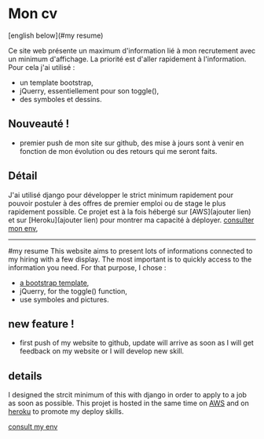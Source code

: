 # Mon cv
[english below](#my resume)

Ce site web présente un maximum d'information lié à mon recrutement avec un minimum d'affichage. La priorité est d'aller rapidement à l'information. Pour cela j'ai utilisé : 
  - un template bootstrap, 
  - jQuerry, essentiellement pour son toggle(),
  - des symboles et dessins.

## Nouveauté !

  - premier push de mon site sur github, des mise à jours sont à venir en fonction de mon évolution ou des retours qui me seront faits.


## Détail

J'ai utilisé django pour développer le strict minimum rapidement pour pouvoir postuler à des offres de premier emploi ou de stage le plus rapidement possible. Ce projet est à la fois hébergé sur [AWS](ajouter lien) et sur [Heroku](ajouter lien) pour montrer ma capacité à déployer. 
[consulter mon env](https://github.com/blingstand/cv/requirement), 

--------
#my resume
This website aims to present lots of informations connected to my hiring with a few display. The most important is to quickly access to the information you need. For that purpose, I chose : 
  - [a bootstrap template](https://startbootstrap.com/themes/resume/), 
  - jQuerry, for the toggle() function,
  - use symboles and pictures.

## new feature !

  - first push of my website to github, update will arrive as soon as I will get feedback on my website or I will develop new skill.

## details

I designed the strcit minimum of this with django in order to apply to a job as soon as possible. This projet is hosted in the same time on [AWS](link) and on [heroku](link) to promote my deploy skills. 
 
[consult my env](https://github.com/blingstand/cv/requirement)